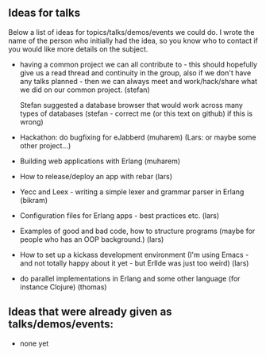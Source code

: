## Ideas for talks

Below a list of ideas for topics/talks/demos/events we could do. I
wrote the name of the person who initially had the idea, so you know
who to contact if you would like more details on the subject.

* having a common project we can all contribute to - this should
  hopefully give us a read thread and continuity in the group, also if
  we don't have any talks planned - then we can always meet and
  work/hack/share what we did on our common project. (stefan)

  Stefan suggested a database browser that would work across many types of databases
  (stefan - correct me (or this text on github) if this is wrong)

* Hackathon: do bugfixing for eJabberd (muharem) 
  (Lars: or maybe some other project...)

* Building web applications with Erlang (muharem)

* How to release/deploy an app with rebar (lars)

* Yecc and Leex - writing a simple lexer and grammar parser in Erlang
  (bikram)

* Configuration files for Erlang apps - best practices etc. (lars)

* Examples of good and bad code, how to structure programs (maybe for
  people who has an OOP background.) (lars)

* How to set up a kickass development environment (I'm using Emacs -
  and not totally happy about it yet - but ErlIde was just too weird)
  (lars)

* do parallel implementations in Erlang and some other language (for
  instance Clojure) (thomas)


## Ideas that were already given as talks/demos/events:

* none yet

